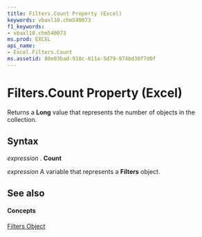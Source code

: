 ```yaml
---
title: Filters.Count Property (Excel)
keywords: vbaxl10.chm540073
f1_keywords:
- vbaxl10.chm540073
ms.prod: EXCEL
api_name:
- Excel.Filters.Count
ms.assetid: 80e03bad-910c-611a-5d79-974bd30f7d0f
---
```



# Filters.Count Property (Excel)

Returns a  **Long** value that represents the number of objects in the collection.


## Syntax

 _expression_ . **Count**

 _expression_ A variable that represents a **Filters** object.


## See also


#### Concepts


[Filters Object](filters-object-excel.md)

